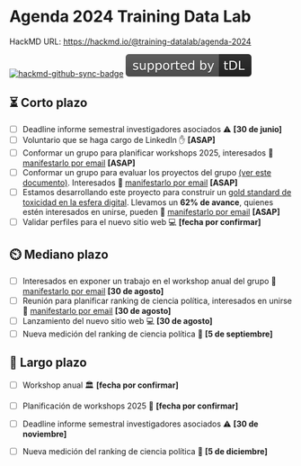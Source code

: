 # Agenda 2024 Training Data Lab

HackMD URL: https://hackmd.io/@training-datalab/agenda-2024

[![hackmd-github-sync-badge](https://hackmd.io/_n_KUh2aR8-KxXY_LTlzaw/badge)](https://hackmd.io/_n_KUh2aR8-KxXY_LTlzaw) [![tDL](https://raw.githubusercontent.com/training-datalab/HackMD/main/badges/tDL.svg)](https://training-datalab.com/)

## :hourglass_flowing_sand: Corto plazo

- [ ] Deadline informe semestral investigadores asociados :warning: **[30 de junio]**
- [ ] Voluntario que se haga cargo de LinkedIn :hand: **[ASAP]**
- [ ] Conformar un grupo para planificar workshops 2025, interesados :email: [manifestarlo por email](mailto:bastian.gonzalez.b@mail.udp.cl) **[ASAP]**
- [ ] Conformar un grupo para evaluar los proyectos del grupo [(ver este documento)](https://hackmd.io/@training-datalab/projects). Interesados :email: [manifestarlo por email](mailto:bastian.gonzalez.b@mail.udp.cl) **[ASAP]**
- [ ] Estamos desarrollando este proyecto para construir un [gold standard de toxicidad en la esfera digital](https://github.com/training-datalab/gold-standard-toxicity). Llevamos un **62% de avance**, quienes estén interesados en unirse, pueden :email: [manifestarlo por email](mailto:bastian.gonzalez.b@mail.udp.cl) **[ASAP]**
- [ ] Validar perfiles para el nuevo sitio web :computer: **[fecha por confirmar]**

## :timer_clock: Mediano plazo

- [ ] Interesados en exponer un trabajo en el workshop anual del grupo :email: [manifestarlo por email](mailto:bastian.gonzalez.b@mail.udp.cl) **[30 de agosto]**
- [ ] Reunión para planificar ranking de ciencia política, interesados en unirse :email: [manifestarlo por email](mailto:bastian.gonzalez.b@mail.udp.cl) **[30 de agosto]**
- [ ] Lanzamiento del nuevo sitio web :computer: **[30 de agosto]**
- [ ] Nueva medición del ranking de ciencia política :dart: **[5 de septiembre]**

## :calendar: Largo plazo

- [ ] Workshop anual :classical_building:  **[fecha por confirmar]**
- [ ] Planificación de workshops 2025 :book: **[fecha por confirmar]**
- [ ] Deadline informe semestral investigadores asociados :warning: **[30 de noviembre]**
- [ ] Nueva medición del ranking de ciencia política :dart: **[5 de diciembre]**





